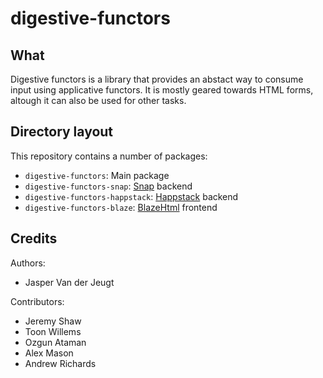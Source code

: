 digestive-functors
==================

What
----

Digestive functors is a library that provides an abstact way to consume input
using applicative functors. It is mostly geared towards HTML forms, altough it
can also be used for other tasks.

Directory layout
----------------

This repository contains a number of packages:

- `digestive-functors`: Main package
- `digestive-functors-snap`: [Snap](http://snapframework.com) backend
- `digestive-functors-happstack`: [Happstack](http://happstack.com) backend
- `digestive-functors-blaze`: [BlazeHtml](http://jaspervdj.be/blaze) frontend

Credits
-------

Authors:

- Jasper Van der Jeugt

Contributors:

- Jeremy Shaw
- Toon Willems
- Ozgun Ataman
- Alex Mason
- Andrew Richards
